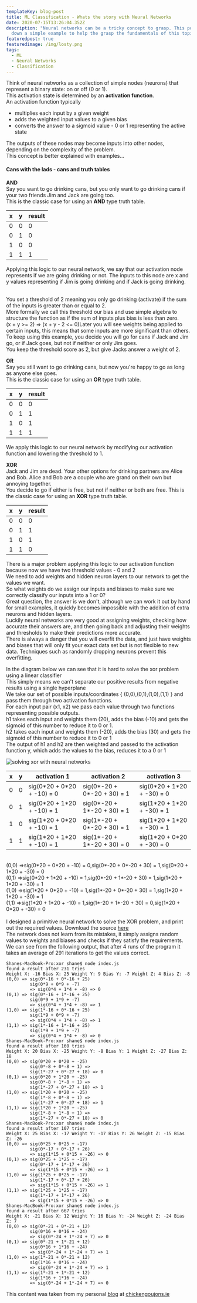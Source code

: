 ```yaml
---
templateKey: blog-post
title: ML Classification - Whats the story with Neural Networks
date: 2020-07-15T13:26:04.352Z
description: "Neural networks can be a tricky concept to grasp. This post breaks
  down a simple example to help the grasp the fundamentals of this topic. "
featuredpost: true
featuredimage: /img/losty.png
tags:
  - ML
  - Neural Networks
  - Classification
---
```

Think of neural networks as a collection of simple nodes (neurons) that represent a binary state: on or off (0 or 1).\
This activation state is determined by an **activation function**.\
An activation function typically

* multiplies each input by a given weight
* adds the weighted input values to a given bias
* converts the answer to a sigmoid value - 0 or 1 representing the active state

The outputs of these nodes may become inputs into other nodes, depending on the complexity of the problem.\
This concept is better explained with examples...

#### Cans with the lads - cans and truth tables

**AND**\
Say you want to go drinking cans, but you only want to go drinking cans if your two friends Jim and Jack are going too.\
This is the classic case for using an **AND** type truth table.

| x   | y   | result |
| --- | --- | ------ |
| 0   | 0   | 0      |
| 0   | 1   | 0      |
| 1   | 0   | 0      |
| 1   | 1   | 1      |

Applying this logic to our neural network, we say that our activation node represents if we are going drinking or not. The inputs to this node are x and y values representing if Jim is going drinking and if Jack is going drinking.

\
You set a threshold of 2 meaning you only go drinking (activate) if the sum of the inputs is greater than or equal to 2.\
More formally we call this threshold our bias and use simple algebra to structure the function as if the sum of inputs plus bias is less than zero.\
(x + y >= 2) => (x + y - 2 <= 0)Later you will see weights being applied to certain inputs, this means that some inputs are more significant than others.\
To keep using this example, you decide you will go for cans if Jack and Jim go, or if Jack goes, but not if neither or only Jim goes.\
You keep the threshold score as 2, but give Jacks answer a weight of 2.

**OR**\
Say you still want to go drinking cans, but now you're happy to go as long as anyone else goes.\
This is the classic case for using an **OR** type truth table.

| x   | y   | result |
| --- | --- | ------ |
| 0   | 0   | 0      |
| 0   | 1   | 1      |
| 1   | 0   | 1      |
| 1   | 1   | 1      |

We apply this logic to our neural network by modifying our activation function and lowering the threshold to 1.

**XOR**\
Jack and Jim are dead. Your other options for drinking partners are Alice and Bob. Alice and Bob are a couple who are grand on their own but annoying together.\
You decide to go if either is free, but not if neither or both are free. This is the classic case for using an **XOR** type truth table.

| x   | y   | result |
| --- | --- | ------ |
| 0   | 0   | 0      |
| 0   | 1   | 1      |
| 1   | 0   | 1      |
| 1   | 1   | 0      |

There is a major problem applying this logic to our activation function because now we have two threshold values - 0 and 2\
We need to add weights and hidden neuron layers to our network to get the values we want.\
So what weights do we assign our inputs and biases to make sure we correctly classify our inputs into a 1 or 0?\
Great question, the answer is we don't, although we can work it out by hand for small examples, it quickly becomes impossible with the addition of extra neurons and hidden layers.\
Luckily neural networks are very good at assigning weights, checking how accurate their answers are, and then going back and adjusting their weights and thresholds to make their predictions more accurate.\
There is always a danger that you will overfit the data, and just have weights and biases that will only fit your exact data set but is not flexible to new data. Techniques such as randomly dropping neurons prevent this overfitting.

In the diagram below we can see that it is hard to solve the xor problem using a linear classifier\
This simply means we can't separate our positive results from negative results using a single hyperplane\
We take our set of possible inputs/coordinates { (0,0),(0,1),(1,0),(1,1) } and pass them through two activation functions.\
For each input pair (x1, x2) we pass each value through two functions representing possible outputs.\
h1 takes each input and weights them (20), adds the bias (-10) and gets the sigmoid of this number to reduce it to 0 or 1.\
h2 takes each input and weights them (-20), adds the bias (30) and gets the sigmoid of this number to reduce it to 0 or 1\
The output of h1 and h2 are then weighted and passed to the activation function y, which adds the values to the bias, reduces it to a 0 or 1

![solving xor with neural networks](https://chickengoujons.ie/images/neuralxor.png)

| x   | y   | activation 1                 | activation 2                  | activation 3                 |
| --- | --- | ---------------------------- | ----------------------------- | ---------------------------- |
| 0   | 0   | sig(0\*20 + 0\*20 + -10) = 0 | sig(0\*-20 + 0\*-20 + 30) = 1 | sig(0\*20 + 1\*20 + -30) = 0 |
| 0   | 1   | sig(0\*20 + 1\*20 + -10) = 1 | sig(0\*-20 + 1\*-20 + 30) = 1 | sig(1\*20 + 1\*20 + -30) = 1 |
| 1   | 0   | sig(1\*20 + 0\*20 + -10) = 1 | sig(1\*-20 + 0\*-20 + 30) = 1 | sig(1\*20 + 1\*20 + -30) = 1 |
| 1   | 1   | sig(1\*20 + 1\*20 + -10) = 1 | sig(1\*-20 + 1\*-20 + 30) = 0 | sig(1\*20 + 0\*20 + -30) = 0 |

\
(0,0) =>sig(0\*20 + 0\*20 + -10) = 0,sig(0\*-20 + 0\*-20 + 30) = 1,sig(0\*20 + 1\*20 + -30) = 0\
(0,1) =>sig(0\*20 + 1\*20 + -10) = 1,sig(0\*-20 + 1\*-20 + 30) = 1,sig(1\*20 + 1\*20 + -30) = 1\
(1,0) =>sig(1\*20 + 0\*20 + -10) = 1,sig(1\*-20 + 0\*-20 + 30) = 1,sig(1\*20 + 1\*20 + -30) = 1\
(1,1) =>sig(1\*20 + 1\*20 + -10) = 1,sig(1\*-20 + 1\*-20 + 30) = 0,sig(1\*20 + 0\*20 + -30) = 0\
\
I designed a primitive neural network to solve the XOR problem, and print out the required values. Download the source [here](https://github.com/shanenolanwit/neural-xor)\
The network does not learn from its mistakes, it simply assigns random values to weights and biases and checks if they satisfy the requirements. We can see from the following output, that after 4 runs of the program it takes an average of 291 iterations to get the values correct.

```
Shanes-MacBook-Pro:xor shane$ node index.js 
found a result after 231 tries
Weight X: -16 Bias X: 25 Weight Y: 9 Bias Y: -7 Weight Z: 4 Bias Z: -8
(0,0) => sig(0*-16 + 0*-16 + 25) 
         sig(0*9 + 0*9 + -7) 
         => sig(0*4 + 1*4 + -8) => 0
(0,1) => sig(0*-16 + 1*-16 + 25) 
         sig(0*9 + 1*9 + -7) 
         => sig(0*4 + 1*4 + -8) => 1
(1,0) => sig(1*-16 + 0*-16 + 25) 
         sig(1*9 + 0*9 + -7) 
         => sig(0*4 + 1*4 + -8) => 1
(1,1) => sig(1*-16 + 1*-16 + 25) 
         sig(1*9 + 1*9 + -7) 
         => sig(0*4 + 1*4 + -8) => 0
Shanes-MacBook-Pro:xor shane$ node index.js 
found a result after 160 tries
Weight X: 20 Bias X: -25 Weight Y: -8 Bias Y: 1 Weight Z: -27 Bias Z: 18
(0,0) => sig(0*20 + 0*20 + -25) 
         sig(0*-8 + 0*-8 + 1) => 
         sig(1*-27 + 0*-27 + 18) => 0
(0,1) => sig(0*20 + 1*20 + -25) 
         sig(0*-8 + 1*-8 + 1) => 
         sig(1*-27 + 0*-27 + 18) => 1
(1,0) => sig(1*20 + 0*20 + -25) 
         sig(1*-8 + 0*-8 + 1) => 
         sig(1*-27 + 0*-27 + 18) => 1
(1,1) => sig(1*20 + 1*20 + -25) 
         sig(1*-8 + 1*-8 + 1) => 
         sig(1*-27 + 0*-27 + 18) => 0
Shanes-MacBook-Pro:xor shane$ node index.js 
found a result after 107 tries
Weight X: 25 Bias X: -17 Weight Y: -17 Bias Y: 26 Weight Z: -15 Bias Z: -26
(0,0) => sig(0*25 + 0*25 + -17) 
         sig(0*-17 + 0*-17 + 26) 
         => sig(1*15 + 0*15 + -26) => 0
(0,1) => sig(0*25 + 1*25 + -17) 
         sig(0*-17 + 1*-17 + 26) 
         => sig(1*15 + 0*15 + -26) => 1
(1,0) => sig(1*25 + 0*25 + -17) 
         sig(1*-17 + 0*-17 + 26) 
         => sig(1*15 + 0*15 + -26) => 1
(1,1) => sig(1*25 + 1*25 + -17) 
         sig(1*-17 + 1*-17 + 26) 
         => sig(1*15 + 0*15 + -26) => 0
Shanes-MacBook-Pro:xor shane$ node index.js 
found a result after 667 tries
Weight X: -21 Bias X: 12 Weight Y: 16 Bias Y: -24 Weight Z: -24 Bias Z: 7
(0,0) => sig(0*-21 + 0*-21 + 12) 
         sig(0*16 + 0*16 + -24) 
         => sig(0*-24 + 1*-24 + 7) => 0
(0,1) => sig(0*-21 + 1*-21 + 12) 
         sig(0*16 + 1*16 + -24) 
         => sig(0*-24 + 1*-24 + 7) => 1
(1,0) => sig(1*-21 + 0*-21 + 12) 
         sig(1*16 + 0*16 + -24) 
         => sig(0*-24 + 1*-24 + 7) => 1
(1,1) => sig(1*-21 + 1*-21 + 12) 
         sig(1*16 + 1*16 + -24) 
         => sig(0*-24 + 1*-24 + 7) => 0
```

This content was taken from my personal [blog](https://chickengoujons.ie/ml/neural) at [chickengoujons.ie](https://chickengoujons.ie)